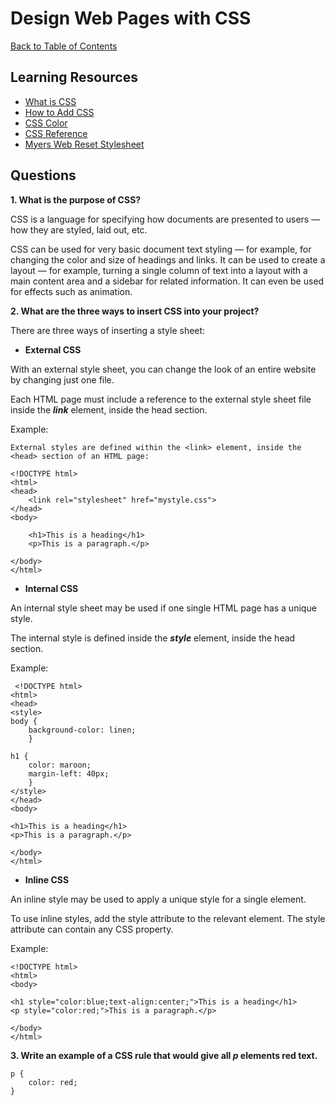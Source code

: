 # Design Web Pages with CSS

[Back to Table of Contents](./README.md)

## Learning Resources

* [What is CSS](https://developer.mozilla.org/en-US/docs/Learn/CSS/First_steps/What_is_CSS)
* [How to Add CSS](https://www.w3schools.com/css/css_howto.asp)
* [CSS Color](https://www.w3schools.com/cssref/pr_text_color.asp)
* [CSS Reference](https://developer.mozilla.org/en-US/docs/Web/CSS/Reference)
* [Myers Web Reset Stylesheet](https://meyerweb.com/eric/tools/css/reset/)

## Questions

**1. What is the purpose of CSS?**

CSS is a language for specifying how documents are presented to users — how they are styled, laid out, etc.

CSS can be used for very basic document text styling — for example, for changing the color and size of headings and links. It can be used to create a layout — for example, turning a single column of text into a layout with a main content area and a sidebar for related information. It can even be used for effects such as animation.

**2. What are the three ways to insert CSS into your project?**

There are three ways of inserting a style sheet:

* **External CSS**

With an external style sheet, you can change the look of an entire website by changing just one file.

Each HTML page must include a reference to the external style sheet file inside the ***link*** element, inside the head section.

Example:

    External styles are defined within the <link> element, inside the <head> section of an HTML page:

    <!DOCTYPE html>
    <html>
    <head>
        <link rel="stylesheet" href="mystyle.css">
    </head>
    <body>

        <h1>This is a heading</h1>
        <p>This is a paragraph.</p>

    </body>
    </html> 

* **Internal CSS**

An internal style sheet may be used if one single HTML page has a unique style.

The internal style is defined inside the ***style*** element, inside the head section.

Example:

     <!DOCTYPE html>
    <html>
    <head>
    <style>
    body {
        background-color: linen;
        }

    h1 {
        color: maroon;
        margin-left: 40px;
        }
    </style>
    </head>
    <body>

    <h1>This is a heading</h1>
    <p>This is a paragraph.</p>

    </body>
    </html> 

* **Inline CSS**

An inline style may be used to apply a unique style for a single element.

To use inline styles, add the style attribute to the relevant element. The style attribute can contain any CSS property.

Example:

    <!DOCTYPE html>
    <html>
    <body>

    <h1 style="color:blue;text-align:center;">This is a heading</h1>
    <p style="color:red;">This is a paragraph.</p>

    </body>
    </html>

**3. Write an example of a CSS rule that would give all ***p*** elements red text.**

    p {
        color: red;
    }